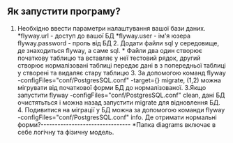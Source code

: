 Як запустити програму?
---------------------------------------
1. Необхідно ввести параметри налаштування вашої бази даних. *flyway.url - доступ до вашої БД	  *flyway.user - ім'я юзера flyway.password - проль від БД 2. Додати файли sql у середовище, де знаходиться flyway, а саме sql. * Файли два один створює початкову таблицю та вставляє у неї тестовий рядок, другий створює нормалізовані таблиці передає дані в з попередньої таблиці у створені та видаляє стару таблицю 3. За допомогою команд flyway -configFiles="conf/PostgresSQL.conf" -target={} migrate, (1,2) можна мігрувати від початкової форми БД до нормалізованої. 3.Якщо запустити flyway -configFiles="conf/PostgresSQL.conf" clean, дані БД очистятьться і можна назад запустити migrate для відновлення БД. 4. Подивитися на міграції у БД можна  за допомогою команди flyway -configFiles="conf/PostgresSQL.conf" info.
Де отримати нормальні форми?-------------------------------- *Папка diagrams включає в себе логічну та фізичну модель.
 
